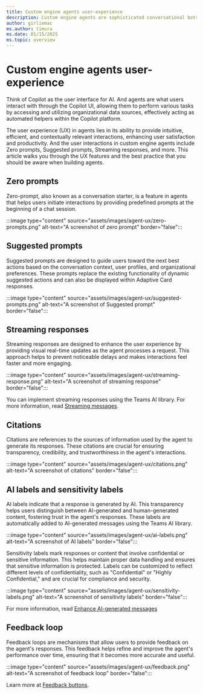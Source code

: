 ```yaml
---
title: Custom engine agents user-experience
description: Custom engine agents are sophisticated conversational bots designed to harness the powerful capabilities of Large Language Models (LLMs) for seamless user interaction.
author: girliemac
ms.author: timura
ms.date: 01/15/2025
ms.topic: overview
---
```


# Custom engine agents user-experience

Think of Copilot as the user interface for AI. And agents are what users interact with through the Copilot UI, allowing them to perform various tasks by accessing and utilizing organizational data sources, effectively acting as automated helpers within the Copilot platform.

The user experience (UX) in agents lies in its ability to provide intuitive, efficient, and contextually relevant interactions, enhancing user satisfaction and productivity. And the user interactions in custom engine agents include Zero prompts​, Suggested prompts​, Streaming responses​, and more. This article walks you through the UX features and the best practice that you should be aware when building agents.

## Zero prompts

Zero-prompt, also known as a conversation starter, is a feature in agents that helps users initiate interactions by providing predefined prompts at the beginning of a chat session.

:::image type="content" source="assets/images/agent-ux/zero-prompts.png" alt-text="A screenshot of zero prompt" border="false":::

## Suggested prompts​

Suggested prompts are designed to guide users toward the next best actions based on the conversation context, user profiles, and organizational preferences. These prompts replace the existing functionality of dynamic suggested actions and can also be displayed within Adaptive Card responses.

:::image type="content" source="assets/images/agent-ux/suggested-prompts.png" alt-text="A screenshot of Suggested prompt" border="false":::

## Streaming responses

Streaming responses are designed to enhance the user experience by providing visual real-time updates as the agent processes a request. This approach helps to prevent noticeable delays and makes interactions feel faster and more engaging.

:::image type="content" source="assets/images/agent-ux/streaming-response.png" alt-text="A screenshot of streaming response" border="false":::

You can implement streaming responses using the Teams AI library. For more information, read [Streaming messages](/microsoftteams/platform/bots/streaming-ux?context=/microsoft-365-copilot/extensibility/context).

## Citations

Citations are references to the sources of information used by the agent to generate its responses. These citations are crucial for ensuring transparency, credibility, and trustworthiness in the agent's interactions.

:::image type="content" source="assets/images/agent-ux/citations.png" alt-text="A screenshot of citations" border="false":::

## AI labels and sensitivity labels

AI labels indicate that a response is generated by AI. This transparency helps users distinguish between AI-generated and human-generated content, fostering trust in the agent's responses. These labels are automatically added to AI-generated messages using the Teams AI library.

:::image type="content" source="assets/images/agent-ux/ai-labels.png" alt-text="A screenshot of AI labels" border="false":::

Sensitivity labels mark responses or content that involve confidential or sensitive information. This helps maintain proper data handling and ensures that sensitive information is protected. Labels can be customized to reflect different levels of confidentiality, such as "Confidential" or "Highly Confidential," and are crucial for compliance and security.

:::image type="content" source="assets/images/agent-ux/sensitivity-labels.png" alt-text="A screenshot of sensitivity labels" border="false":::

For more information, read [Enhance AI-generated messages](/microsoftteams/platform/bots/how-to/bot-messages-ai-generated-content?context=/microsoft-365-copilot/extensibility/context)

## Feedback loop

Feedback loops are mechanisms that allow users to provide feedback on the agent's responses. This feedback helps refine and improve the agent's performance over time, ensuring that it becomes more accurate and useful.

:::image type="content" source="assets/images/agent-ux/feedback.png" alt-text="A screenshot of feedback loop" border="false":::

Learn more at [Feedback buttons](/microsoftteams/platform/bots/how-to/bot-messages-ai-generated-content?tabs=desktop%2Cbotmessage#feedback-buttons?context=/microsoft-365-copilot/extensibility/context).
